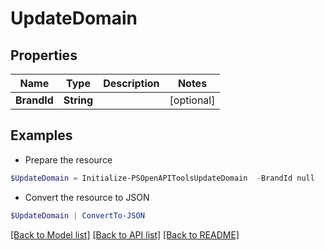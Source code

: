 # UpdateDomain
## Properties

Name | Type | Description | Notes
------------ | ------------- | ------------- | -------------
**BrandId** | **String** |  | [optional] 

## Examples

- Prepare the resource
```powershell
$UpdateDomain = Initialize-PSOpenAPIToolsUpdateDomain  -BrandId null
```

- Convert the resource to JSON
```powershell
$UpdateDomain | ConvertTo-JSON
```

[[Back to Model list]](../README.md#documentation-for-models) [[Back to API list]](../README.md#documentation-for-api-endpoints) [[Back to README]](../README.md)

